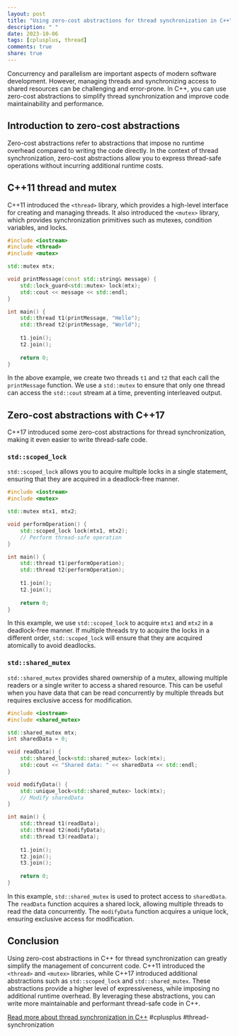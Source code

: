 ```yaml
---
layout: post
title: "Using zero-cost abstractions for thread synchronization in C++"
description: " "
date: 2023-10-06
tags: [cplusplus, thread]
comments: true
share: true
---
```


Concurrency and parallelism are important aspects of modern software development. However, managing threads and synchronizing access to shared resources can be challenging and error-prone. In C++, you can use zero-cost abstractions to simplify thread synchronization and improve code maintainability and performance.

## Introduction to zero-cost abstractions

Zero-cost abstractions refer to abstractions that impose no runtime overhead compared to writing the code directly. In the context of thread synchronization, zero-cost abstractions allow you to express thread-safe operations without incurring additional runtime costs.

## C++11 thread and mutex

C++11 introduced the `<thread>` library, which provides a high-level interface for creating and managing threads. It also introduced the `<mutex>` library, which provides synchronization primitives such as mutexes, condition variables, and locks.

```cpp
#include <iostream>
#include <thread>
#include <mutex>

std::mutex mtx;

void printMessage(const std::string& message) {
    std::lock_guard<std::mutex> lock(mtx);
    std::cout << message << std::endl;
}

int main() {
    std::thread t1(printMessage, "Hello");
    std::thread t2(printMessage, "World");
    
    t1.join();
    t2.join();
    
    return 0;
}
```

In the above example, we create two threads `t1` and `t2` that each call the `printMessage` function. We use a `std::mutex` to ensure that only one thread can access the `std::cout` stream at a time, preventing interleaved output.

## Zero-cost abstractions with C++17

C++17 introduced some zero-cost abstractions for thread synchronization, making it even easier to write thread-safe code.

### `std::scoped_lock`

`std::scoped_lock` allows you to acquire multiple locks in a single statement, ensuring that they are acquired in a deadlock-free manner.

```cpp
#include <iostream>
#include <mutex>

std::mutex mtx1, mtx2;

void performOperation() {
    std::scoped_lock lock(mtx1, mtx2);
    // Perform thread-safe operation
}

int main() {
    std::thread t1(performOperation);
    std::thread t2(performOperation);
    
    t1.join();
    t2.join();
    
    return 0;
}
```

In this example, we use `std::scoped_lock` to acquire `mtx1` and `mtx2` in a deadlock-free manner. If multiple threads try to acquire the locks in a different order, `std::scoped_lock` will ensure that they are acquired atomically to avoid deadlocks.

### `std::shared_mutex`

`std::shared_mutex` provides shared ownership of a mutex, allowing multiple readers or a single writer to access a shared resource. This can be useful when you have data that can be read concurrently by multiple threads but requires exclusive access for modification.

```cpp
#include <iostream>
#include <shared_mutex>

std::shared_mutex mtx;
int sharedData = 0;

void readData() {
    std::shared_lock<std::shared_mutex> lock(mtx);
    std::cout << "Shared data: " << sharedData << std::endl;
}

void modifyData() {
    std::unique_lock<std::shared_mutex> lock(mtx);
    // Modify sharedData
}

int main() {
    std::thread t1(readData);
    std::thread t2(modifyData);
    std::thread t3(readData);
    
    t1.join();
    t2.join();
    t3.join();
    
    return 0;
}
```

In this example, `std::shared_mutex` is used to protect access to `sharedData`. The `readData` function acquires a shared lock, allowing multiple threads to read the data concurrently. The `modifyData` function acquires a unique lock, ensuring exclusive access for modification.

## Conclusion

Using zero-cost abstractions in C++ for thread synchronization can greatly simplify the management of concurrent code. C++11 introduced the `<thread>` and `<mutex>` libraries, while C++17 introduced additional abstractions such as `std::scoped_lock` and `std::shared_mutex`. These abstractions provide a higher level of expressiveness, while imposing no additional runtime overhead. By leveraging these abstractions, you can write more maintainable and performant thread-safe code in C++.

[Read more about thread synchronization in C++](https://example.com/blog/thread-synchronization-cpp) #cplusplus #thread-synchronization